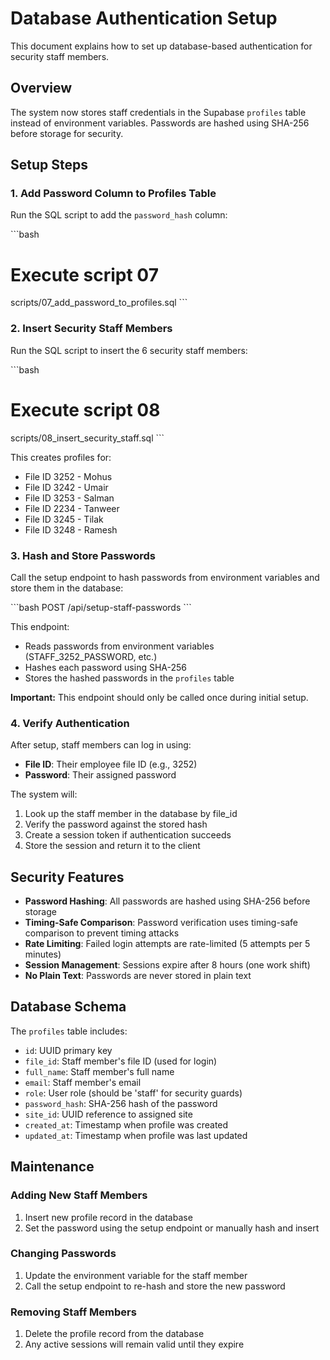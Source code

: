 # Database Authentication Setup

This document explains how to set up database-based authentication for security staff members.

## Overview

The system now stores staff credentials in the Supabase `profiles` table instead of environment variables. Passwords are hashed using SHA-256 before storage for security.

## Setup Steps

### 1. Add Password Column to Profiles Table

Run the SQL script to add the `password_hash` column:

\`\`\`bash
# Execute script 07
scripts/07_add_password_to_profiles.sql
\`\`\`

### 2. Insert Security Staff Members

Run the SQL script to insert the 6 security staff members:

\`\`\`bash
# Execute script 08
scripts/08_insert_security_staff.sql
\`\`\`

This creates profiles for:
- File ID 3252 - Mohus
- File ID 3242 - Umair
- File ID 3253 - Salman
- File ID 2234 - Tanweer
- File ID 3245 - Tilak
- File ID 3248 - Ramesh

### 3. Hash and Store Passwords

Call the setup endpoint to hash passwords from environment variables and store them in the database:

\`\`\`bash
POST /api/setup-staff-passwords
\`\`\`

This endpoint:
- Reads passwords from environment variables (STAFF_3252_PASSWORD, etc.)
- Hashes each password using SHA-256
- Stores the hashed passwords in the `profiles` table

**Important:** This endpoint should only be called once during initial setup.

### 4. Verify Authentication

After setup, staff members can log in using:
- **File ID**: Their employee file ID (e.g., 3252)
- **Password**: Their assigned password

The system will:
1. Look up the staff member in the database by file_id
2. Verify the password against the stored hash
3. Create a session token if authentication succeeds
4. Store the session and return it to the client

## Security Features

- **Password Hashing**: All passwords are hashed using SHA-256 before storage
- **Timing-Safe Comparison**: Password verification uses timing-safe comparison to prevent timing attacks
- **Rate Limiting**: Failed login attempts are rate-limited (5 attempts per 5 minutes)
- **Session Management**: Sessions expire after 8 hours (one work shift)
- **No Plain Text**: Passwords are never stored in plain text

## Database Schema

The `profiles` table includes:
- `id`: UUID primary key
- `file_id`: Staff member's file ID (used for login)
- `full_name`: Staff member's full name
- `email`: Staff member's email
- `role`: User role (should be 'staff' for security guards)
- `password_hash`: SHA-256 hash of the password
- `site_id`: UUID reference to assigned site
- `created_at`: Timestamp when profile was created
- `updated_at`: Timestamp when profile was last updated

## Maintenance

### Adding New Staff Members

1. Insert new profile record in the database
2. Set the password using the setup endpoint or manually hash and insert

### Changing Passwords

1. Update the environment variable for the staff member
2. Call the setup endpoint to re-hash and store the new password

### Removing Staff Members

1. Delete the profile record from the database
2. Any active sessions will remain valid until they expire
